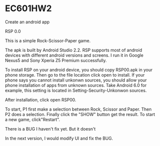 # EC601HW2
Create an android app

RSP 0.0

This is a simple Rock-Scissor-Paper game.

The apk is built by Android Studio 2.2.
RSP supports most of android devices with different android versions and screens.
I run it in Google Nexus5 and Sony Xperia Z5 Premium successfully.

To install  RSP on your android device, you should copy RSP00.apk in your phone storage. 
Then go to the file location click open to install.
If your phone says you cannot install unkonwn sources, you should allow your phone installation of apps from unknown sources. Take Android 6.0 for example, this setting is located in Setting-Security-Unkonwon sources.

After installation, click open RSP00.

To start, P1 first make a selection between Rock, Scissor and Paper.
Then P2 does a selection.
Finally click the "SHOW" button get the result.
To start a new game, click"Restart".


There is a BUG I haven't fix yet. But it doesn't 

In the next version, I would modify UI and fix the BUG.
